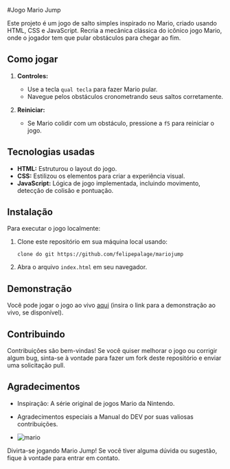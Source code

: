 #Jogo Mario Jump

Este projeto é um jogo de salto simples inspirado no Mario, criado usando HTML, CSS e JavaScript. Recria a mecânica clássica do icônico jogo Mario, onde o jogador tem que pular obstáculos para chegar ao fim.

## Como jogar

1. **Controles:**
   - Use a tecla `qual tecla` para fazer Mario pular.
   - Navegue pelos obstáculos cronometrando seus saltos corretamente.

2. **Reiniciar:**
   - Se Mario colidir com um obstáculo, pressione a `f5` para reiniciar o jogo.

## Tecnologias usadas

- **HTML:** Estruturou o layout do jogo.
- **CSS:** Estilizou os elementos para criar a experiência visual.
- **JavaScript:** Lógica de jogo implementada, incluindo movimento, detecção de colisão e pontuação.

## Instalação

Para executar o jogo localmente:

1. Clone este repositório em sua máquina local usando:

   ```
   clone do git https://github.com/felipepalage/mariojump
   ```

2. Abra o arquivo `index.html` em seu navegador.

## Demonstração

Você pode jogar o jogo ao vivo [aqui](#) (insira o link para a demonstração ao vivo, se disponível).

## Contribuindo

Contribuições são bem-vindas! Se você quiser melhorar o jogo ou corrigir algum bug, sinta-se à vontade para fazer um fork deste repositório e enviar uma solicitação pull.


## Agradecimentos

- Inspiração: A série original de jogos Mario da Nintendo.
- Agradecimentos especiais a Manual do DEV por suas valiosas contribuições.

- ![mario](https://github.com/felipepalage/mariojump/assets/115266175/c6fa0cb8-0495-40a3-8a22-c628d66f974e)

Divirta-se jogando Mario Jump! Se você tiver alguma dúvida ou sugestão, fique à vontade para entrar em contato.
